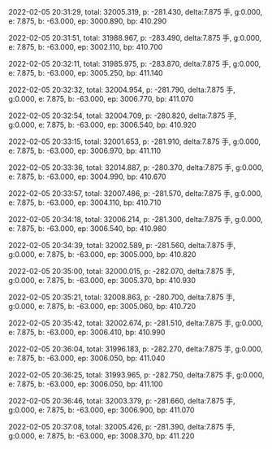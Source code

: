 2022-02-05 20:31:29, total: 32005.319, p: -281.430, delta:7.875 手, g:0.000, e: 7.875, b: -63.000, ep: 3000.890, bp: 410.290

2022-02-05 20:31:51, total: 31988.967, p: -283.490, delta:7.875 手, g:0.000, e: 7.875, b: -63.000, ep: 3002.110, bp: 410.700

2022-02-05 20:32:11, total: 31985.975, p: -283.870, delta:7.875 手, g:0.000, e: 7.875, b: -63.000, ep: 3005.250, bp: 411.140

2022-02-05 20:32:32, total: 32004.954, p: -281.790, delta:7.875 手, g:0.000, e: 7.875, b: -63.000, ep: 3006.770, bp: 411.070

2022-02-05 20:32:54, total: 32004.709, p: -280.820, delta:7.875 手, g:0.000, e: 7.875, b: -63.000, ep: 3006.540, bp: 410.920

2022-02-05 20:33:15, total: 32001.653, p: -281.910, delta:7.875 手, g:0.000, e: 7.875, b: -63.000, ep: 3006.970, bp: 411.110

2022-02-05 20:33:36, total: 32014.887, p: -280.370, delta:7.875 手, g:0.000, e: 7.875, b: -63.000, ep: 3004.990, bp: 410.670

2022-02-05 20:33:57, total: 32007.486, p: -281.570, delta:7.875 手, g:0.000, e: 7.875, b: -63.000, ep: 3004.110, bp: 410.710

2022-02-05 20:34:18, total: 32006.214, p: -281.300, delta:7.875 手, g:0.000, e: 7.875, b: -63.000, ep: 3006.540, bp: 410.980

2022-02-05 20:34:39, total: 32002.589, p: -281.560, delta:7.875 手, g:0.000, e: 7.875, b: -63.000, ep: 3005.000, bp: 410.820

2022-02-05 20:35:00, total: 32000.015, p: -282.070, delta:7.875 手, g:0.000, e: 7.875, b: -63.000, ep: 3005.370, bp: 410.930

2022-02-05 20:35:21, total: 32008.863, p: -280.700, delta:7.875 手, g:0.000, e: 7.875, b: -63.000, ep: 3005.060, bp: 410.720

2022-02-05 20:35:42, total: 32002.674, p: -281.510, delta:7.875 手, g:0.000, e: 7.875, b: -63.000, ep: 3006.410, bp: 410.990

2022-02-05 20:36:04, total: 31996.183, p: -282.270, delta:7.875 手, g:0.000, e: 7.875, b: -63.000, ep: 3006.050, bp: 411.040

2022-02-05 20:36:25, total: 31993.965, p: -282.750, delta:7.875 手, g:0.000, e: 7.875, b: -63.000, ep: 3006.050, bp: 411.100

2022-02-05 20:36:46, total: 32003.379, p: -281.660, delta:7.875 手, g:0.000, e: 7.875, b: -63.000, ep: 3006.900, bp: 411.070

2022-02-05 20:37:08, total: 32005.426, p: -281.390, delta:7.875 手, g:0.000, e: 7.875, b: -63.000, ep: 3008.370, bp: 411.220